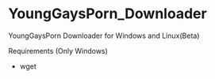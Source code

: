 # YoungGaysPorn_Downloader
YoungGaysPorn Downloader for Windows and Linux(Beta)

Requirements (Only Windows)

- wget
